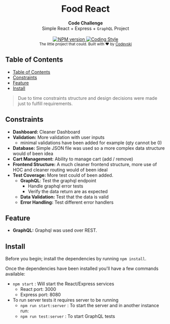 <h1 align="center">Food React</h1>

<div align="center">
  <strong>Code Challenge</strong>
</div>
<div align="center">
  Simple React + Express + <code>GraphQL</code> Project
</div>

<br />

<div align="center">
  <!-- Node version -->
  <a href="#">
    <img src="https://img.shields.io/node/v/discord.js"
      alt="NPM version" />
  </a>
  <!-- Code Style -->
  <a href="https://standardjs.com">
    <img src="https://img.shields.io/badge/code%20style-standard-brightgreen.svg?style=flat-square"
      alt="Coding Style" />
  </a>
</div>

<div align="center">
  <sub>The little project that could. Built with ❤︎ by
  <a href="https://twitter.com/codevski">Codevski</a>
</div>

## Table of Contents
- [Table of Contents](#table-of-contents)
- [Constraints](#constraints)
- [Feature](#feature)
- [Install](#install)

>Due to time constraints structure and design decisions were made just to fulfill requirements.

## Constraints
- __Dashboard:__ Cleaner Dashboard
- __Validation:__ More validation with user inputs
  - minimal validations have been added for example (qty cannot be 0)
- __Database:__ Simple JSON file was used so a more complex data structure would of been idea
- __Cart Management:__ Ability to manage cart (add / remove)
- __Frontend Structure:__ A much cleaner frontend structure, more use of HOC and cleaner routing would of been ideal
- __Test Coverage:__ More test could of been added.
  - __GraphQL__: Test the graphql endpoint
    - Handle graphql error tests
    - Verify the data return are as expected
  - __Data Validation:__ Test that the data is valid
  - __Error Handling:__ Test different error handlers

## Feature
- __GraphQL:__ Graphql was used over REST.
## Install
Before you begin; install the dependencies by running `npm install`.

Once the dependencies have been installed you'll have a few commands available:

- `npm start`  : Will start the React/Express services
  - React port: 3000
  - Express port: 8080
- To run server tests it requires server to be running
  - `npm run start:server` : To start the server and in another instance run:
  - `npm run test:server` : To start GraphQL tests

